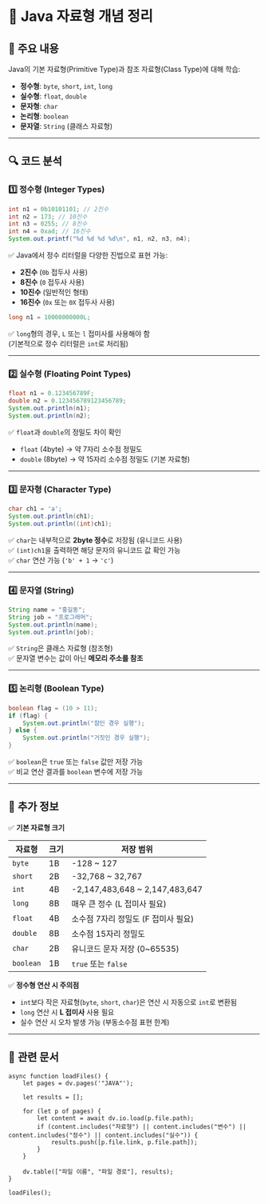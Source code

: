 # 📝 Java 자료형 개념 정리

## 📌 주요 내용

Java의 기본 자료형(Primitive Type)과 참조 자료형(Class Type)에 대해 학습:

- **정수형**: `byte`, `short`, `int`, `long`
- **실수형**: `float`, `double`
- **문자형**: `char`
- **논리형**: `boolean`
- **문자열**: `String` (클래스 자료형)

---

## 🔍 코드 분석

### 1️⃣ **정수형 (Integer Types)**

```java
int n1 = 0b10101101; // 2진수
int n2 = 173; // 10진수
int n3 = 0255; // 8진수
int n4 = 0xad; // 16진수
System.out.printf("%d %d %d %d\n", n1, n2, n3, n4);
```

✅ Java에서 정수 리터럴을 다양한 진법으로 표현 가능:

- **2진수** (`0b` 접두사 사용)
- **8진수** (`0` 접두사 사용)
- **10진수** (일반적인 형태)
- **16진수** (`0x` 또는 `0X` 접두사 사용)

```java
long n1 = 10000000000L;
```

✅ `long`형의 경우, `L` 또는 `l` 접미사를 사용해야 함  
(기본적으로 정수 리터럴은 `int`로 처리됨)

---

### 2️⃣ **실수형 (Floating Point Types)**

```java
float n1 = 0.123456789F;
double n2 = 0.123456789123456789;
System.out.println(n1);
System.out.println(n2);
```

✅ `float`과 `double`의 정밀도 차이 확인

- `float` (4byte) → 약 7자리 소수점 정밀도
- `double` (8byte) → 약 15자리 소수점 정밀도 (기본 자료형)

---

### 3️⃣ **문자형 (Character Type)**

```java
char ch1 = 'a';
System.out.println(ch1);
System.out.println((int)ch1);
```

✅ `char`는 내부적으로 **2byte 정수**로 저장됨 (유니코드 사용)  
✅ `(int)ch1`을 출력하면 해당 문자의 유니코드 값 확인 가능  
✅ `char` 연산 가능 (`'b' + 1` → `'c'`)

---

### 4️⃣ **문자열 (String)**

```java
String name = "홍길동";
String job = "프로그래머";
System.out.println(name);
System.out.println(job);
```

✅ `String`은 클래스 자료형 (참조형)  
✅ 문자열 변수는 값이 아닌 **메모리 주소를 참조**

---

### 5️⃣ **논리형 (Boolean Type)**

```java
boolean flag = (10 > 11);
if (flag) {
    System.out.println("참인 경우 실행");
} else {
    System.out.println("거짓인 경우 실행");
}
```

✅ `boolean`은 `true` 또는 `false` 값만 저장 가능  
✅ 비교 연산 결과를 `boolean` 변수에 저장 가능

---

## 🔎 추가 정보

✅ **기본 자료형 크기**

|자료형|크기|저장 범위|
|---|---|---|
|`byte`|1B|-128 ~ 127|
|`short`|2B|-32,768 ~ 32,767|
|`int`|4B|-2,147,483,648 ~ 2,147,483,647|
|`long`|8B|매우 큰 정수 (L 접미사 필요)|
|`float`|4B|소수점 7자리 정밀도 (F 접미사 필요)|
|`double`|8B|소수점 15자리 정밀도|
|`char`|2B|유니코드 문자 저장 (0~65535)|
|`boolean`|1B|`true` 또는 `false`|

✅ **정수형 연산 시 주의점**

- `int`보다 작은 자료형(`byte`, `short`, `char`)은 연산 시 자동으로 `int`로 변환됨
- `long` 연산 시 **L 접미사** 사용 필요
- 실수 연산 시 오차 발생 가능 (부동소수점 표현 한계)

---

## 📌 관련 문서

```dataviewjs
async function loadFiles() {
    let pages = dv.pages('"JAVA"');  

    let results = [];

    for (let p of pages) {
        let content = await dv.io.load(p.file.path); 
        if (content.includes("자료형") || content.includes("변수") || content.includes("정수") || content.includes("실수")) {
            results.push([p.file.link, p.file.path]); 
        }
    }

    dv.table(["파일 이름", "파일 경로"], results);
}

loadFiles();
```